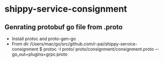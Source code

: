 # shippy-service-consignment

## Genrating protobuf go file from .proto

- Install protoc and proto-gen-go
- From dir /Users/mac/go/src/github.com/r-pai/shippy-service-consignment
   $ protoc -I proto/  proto/consignment/consignment.proto --go_out=plugins=grpc:proto
